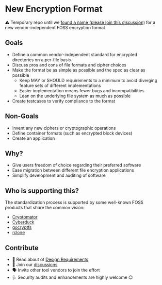 # New Encryption Format
:warning: Temporary repo until we [found a name (please join this discussion)](https://github.com/cryptomator/new-encryption-format/discussions/3) for a new vendor-independent FOSS encryption format

## Goals
* Define a common vendor-independent standard for encrypted directories on a per-file basis
* Discuss pros and cons of file formats and cipher choices
* Make the format be as simple as possible and the spec as clear as possible
  * Keep MAY or SHOULD requirements to a minimum to avoid diverging feature sets of different implementations
  * Easier implementation means fewer bugs and incompatibilities
  * Lean on the underlying file system as much as possible
* Create testcases to verify compliance to the format

## Non-Goals
* Invent any new ciphers or cryptographic operations
* Define container formats (such as encrypted block devices)
* Create an application

## Why?
* Give users freedom of choice regarding their preferred software
* Ease migration between different file encryption applications
* Simplify development and auditing of software

## Who is supporting this?
The standardization process is supported by some well-known FOSS products that share the common vision:
* [Cryptomator](https://github.com/cryptomator/cryptomator)
* [Cyberduck](https://github.com/cyberduck/)
* [gocryptfs](https://github.com/rfjakob/gocryptfs/)
* [rclone](https://github.com/rclone/rclone/)

## Contribute
* :memo: Read about of [Design Requirements](Requirements.md)
* :speech_balloon: Join our [discussions](https://github.com/cryptomator/new-encryption-format/discussions)
* :speaking_head: Invite other tool vendors to join the effort
* :stethoscope:	Security audits and enhancements are highly welcome :wink:
